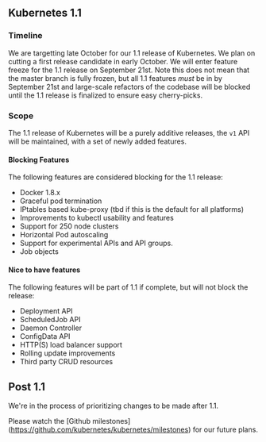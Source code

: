 ---
---

## Kubernetes 1.1

### Timeline

We are targetting late October for our 1.1 release of Kubernetes.  We plan on cutting a first release candidate
in early October.  We will enter feature freeze for the 1.1 release on September 21st.  Note this does not mean
that the master branch is fully frozen, but all 1.1 features *must* be in by September 21st and large-scale
refactors of the codebase will be blocked until the 1.1 release is finalized to ensure easy cherry-picks.

### Scope

The 1.1 release of Kubernetes will be a purely additive releases, the `v1` API will be maintained, with a set
of newly added features.

#### Blocking Features

The following features are considered blocking for the 1.1 release:
   * Docker 1.8.x
   * Graceful pod termination
   * IPtables based kube-proxy (tbd if this is the default for all platforms)
   * Improvements to kubectl usability and features
   * Support for 250 node clusters
   * Horizontal Pod autoscaling
   * Support for experimental APIs and API groups.
   * Job objects

#### Nice to have features

The following features will be part of 1.1 if complete, but will not block the release:
   * Deployment API
   * ScheduledJob API
   * Daemon Controller
   * ConfigData API
   * HTTP(S) load balancer support
   * Rolling update improvements
   * Third party CRUD resources

## Post 1.1

We're in the process of prioritizing changes to be made after 1.1.

Please watch the [Github milestones] (https://github.com/kubernetes/kubernetes/milestones) for our future plans.



